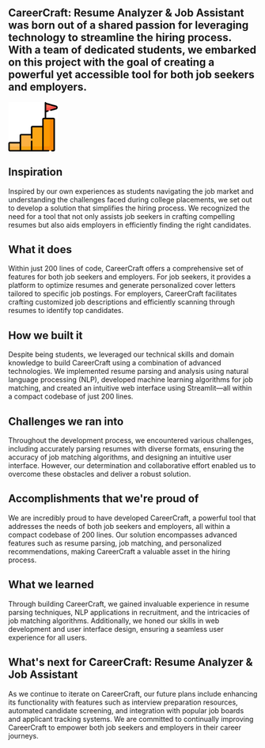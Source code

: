 ## CareerCraft: Resume Analyzer & Job Assistant was born out of a shared passion for leveraging technology to streamline the hiring process. With a team of dedicated students, we embarked on this project with the goal of creating a powerful yet accessible tool for both job seekers and employers.

<img src = 'images/logo.png' width=100 align=center>

## Inspiration

Inspired by our own experiences as students navigating the job market and understanding the challenges faced during college placements, we set out to develop a solution that simplifies the hiring process. We recognized the need for a tool that not only assists job seekers in crafting compelling resumes but also aids employers in efficiently finding the right candidates.

## What it does

Within just 200 lines of code, CareerCraft offers a comprehensive set of features for both job seekers and employers. For job seekers, it provides a platform to optimize resumes and generate personalized cover letters tailored to specific job postings. For employers, CareerCraft facilitates crafting customized job descriptions and efficiently scanning through resumes to identify top candidates.

## How we built it

Despite being students, we leveraged our technical skills and domain knowledge to build CareerCraft using a combination of advanced technologies. We implemented resume parsing and analysis using natural language processing (NLP), developed machine learning algorithms for job matching, and created an intuitive web interface using Streamlit—all within a compact codebase of just 200 lines.

## Challenges we ran into

Throughout the development process, we encountered various challenges, including accurately parsing resumes with diverse formats, ensuring the accuracy of job matching algorithms, and designing an intuitive user interface. However, our determination and collaborative effort enabled us to overcome these obstacles and deliver a robust solution.

## Accomplishments that we're proud of

We are incredibly proud to have developed CareerCraft, a powerful tool that addresses the needs of both job seekers and employers, all within a compact codebase of 200 lines. Our solution encompasses advanced features such as resume parsing, job matching, and personalized recommendations, making CareerCraft a valuable asset in the hiring process.

## What we learned

Through building CareerCraft, we gained invaluable experience in resume parsing techniques, NLP applications in recruitment, and the intricacies of job matching algorithms. Additionally, we honed our skills in web development and user interface design, ensuring a seamless user experience for all users.

## What's next for CareerCraft: Resume Analyzer & Job Assistant

As we continue to iterate on CareerCraft, our future plans include enhancing its functionality with features such as interview preparation resources, automated candidate screening, and integration with popular job boards and applicant tracking systems. We are committed to continually improving CareerCraft to empower both job seekers and employers in their career journeys.
